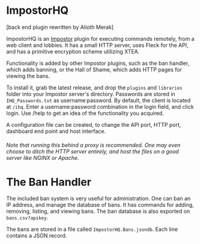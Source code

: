 # ImpostorHQ

[back end plugin rewritten by Alioth Merak]

ImpostorHQ is an [Impostor](https://github.com/Impostor/Impostor) plugin for executing commands remotely, from a web client and lobbies. It has a small HTTP server, uses Fleck for the API, and has a primitive encryption scheme utilizing XTEA. 

Functionality is added by other Impostor plugins, such as the ban handler, which adds banning, or the Hall of Shame, which adds HTTP pages for viewing the bans.

To install it, grab the latest release, and drop the `plugins` and `libraries` folder into your Impostor server's directory. Passwords are stored in `IHQ_Passwords.txt` as username:password. By default, the client is located at `/ihq`. Enter a username:password combination in the login field, and click login. Use /help to get an idea of the functionality you acquired.

A configuration file can be created, to change the API port, HTTP port, dashboard end point and host interface.

###### Note that running this behind a proxy is recommended. One may even choose to ditch the HTTP server entirely, and host the files on a good server like NGINX or Apache.

# The Ban Handler

The included ban system is very useful for administration. One can ban an IP address, and manage the database of bans. It has commands for adding, removing, listing, and viewing bans. The ban database is also exported on `bans.csv?apikey`.

The bans are stored in a file called `ImpostorHQ.Bans.jsondb`. Each line contains a JSON record.